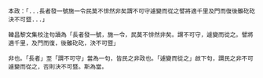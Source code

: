     本政：「...長者發一號施一令民莫不悱然非矣謂不可守遽變而從之譬將適千里及門而復後雖矻矻決不可暨...」

    韓昌黎文集校注句讀為「長者發一號，施一令，民莫不悱然非矣。謂不可守，遽變而從之。譬將適千里，及門而復，後雖矻矻，決不可暨」

    非也。「長者」至「謂不可守」當為一句，皆民之非政也。「遽變而從之」啟下句，謂民之非不可遽變而從之，否則決不可暨。斯為當。
